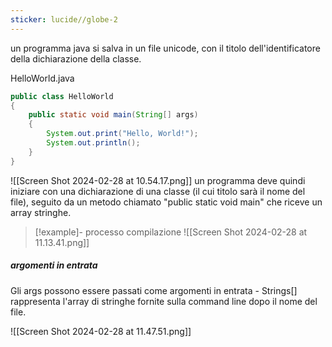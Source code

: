 ```yaml
---
sticker: lucide//globe-2
---
```

un programma java si salva in un file unicode, con il titolo dell'identificatore della dichiarazione della classe.

HelloWorld.java
```java
public class HelloWorld
{
	public static void main(String[] args)
	{
		System.out.print("Hello, World!");
		System.out.println();
	}
}
```
![[Screen Shot 2024-02-28 at 10.54.17.png]]
un programma deve quindi iniziare con una dichiarazione di una classe (il cui titolo sarà il nome del file), seguito da un metodo chiamato "public static void main" che riceve un array stringhe.

> [!example]- processo compilazione
>![[Screen Shot 2024-02-28 at 11.13.41.png]]
##### argomenti in entrata
Gli args possono essere passati come argomenti in entrata - Strings[] rappresenta l'array di stringhe fornite sulla command line dopo il nome del file.

![[Screen Shot 2024-02-28 at 11.47.51.png]]